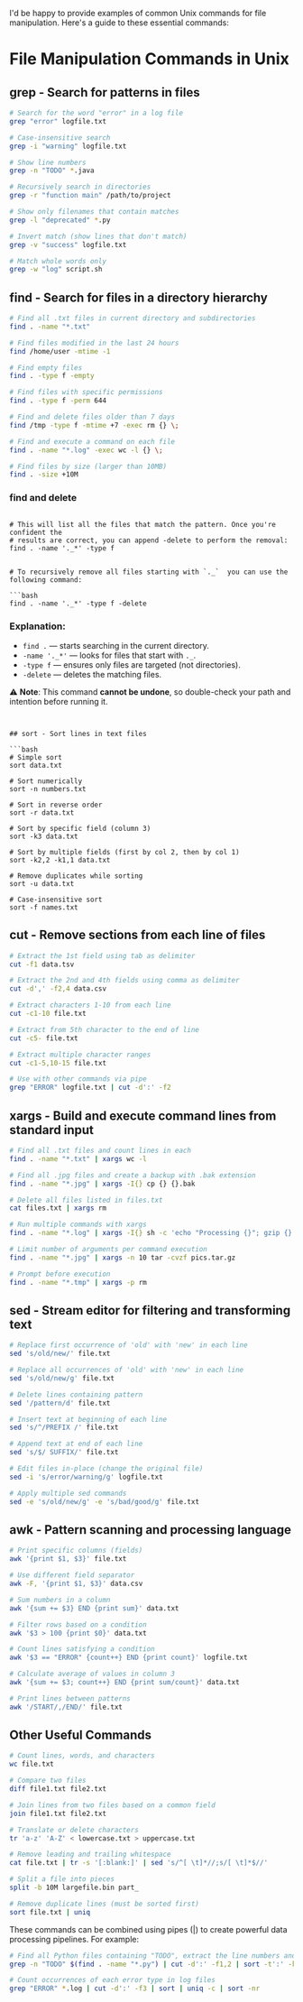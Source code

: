 I'd be happy to provide examples of common Unix commands for file manipulation. Here's a guide to these essential commands:

# File Manipulation Commands in Unix

## grep - Search for patterns in files

```bash
# Search for the word "error" in a log file
grep "error" logfile.txt

# Case-insensitive search
grep -i "warning" logfile.txt

# Show line numbers
grep -n "TODO" *.java

# Recursively search in directories
grep -r "function main" /path/to/project

# Show only filenames that contain matches
grep -l "deprecated" *.py

# Invert match (show lines that don't match)
grep -v "success" logfile.txt

# Match whole words only
grep -w "log" script.sh
```

## find - Search for files in a directory hierarchy

```bash
# Find all .txt files in current directory and subdirectories
find . -name "*.txt"

# Find files modified in the last 24 hours
find /home/user -mtime -1

# Find empty files
find . -type f -empty

# Find files with specific permissions
find . -type f -perm 644

# Find and delete files older than 7 days
find /tmp -type f -mtime +7 -exec rm {} \;

# Find and execute a command on each file
find . -name "*.log" -exec wc -l {} \;

# Find files by size (larger than 10MB)
find . -size +10M
```
### find and delete
```shell

# This will list all the files that match the pattern. Once you're confident the 
# results are correct, you can append -delete to perform the removal:
find . -name '._*' -type f


# To recursively remove all files starting with `._`  you can use the following command:

```bash
find . -name '._*' -type f -delete
```

### Explanation:
- `find .` — starts searching in the current directory.
- `-name '._*'` — looks for files that start with `._`.
- `-type f` — ensures only files are targeted (not directories).
- `-delete` — deletes the matching files.

⚠️ **Note**: This command **cannot be undone**, so double-check your path and intention before running it.

```


## sort - Sort lines in text files

```bash
# Simple sort
sort data.txt

# Sort numerically
sort -n numbers.txt

# Sort in reverse order
sort -r data.txt

# Sort by specific field (column 3)
sort -k3 data.txt

# Sort by multiple fields (first by col 2, then by col 1)
sort -k2,2 -k1,1 data.txt

# Remove duplicates while sorting
sort -u data.txt

# Case-insensitive sort
sort -f names.txt
```

## cut - Remove sections from each line of files

```bash
# Extract the 1st field using tab as delimiter
cut -f1 data.tsv

# Extract the 2nd and 4th fields using comma as delimiter
cut -d',' -f2,4 data.csv

# Extract characters 1-10 from each line
cut -c1-10 file.txt

# Extract from 5th character to the end of line
cut -c5- file.txt

# Extract multiple character ranges
cut -c1-5,10-15 file.txt

# Use with other commands via pipe
grep "ERROR" logfile.txt | cut -d':' -f2
```

## xargs - Build and execute command lines from standard input

```bash
# Find all .txt files and count lines in each
find . -name "*.txt" | xargs wc -l

# Find all .jpg files and create a backup with .bak extension
find . -name "*.jpg" | xargs -I{} cp {} {}.bak

# Delete all files listed in files.txt
cat files.txt | xargs rm

# Run multiple commands with xargs
find . -name "*.log" | xargs -I{} sh -c 'echo "Processing {}"; gzip {}'

# Limit number of arguments per command execution
find . -name "*.jpg" | xargs -n 10 tar -cvzf pics.tar.gz

# Prompt before execution
find . -name "*.tmp" | xargs -p rm
```

## sed - Stream editor for filtering and transforming text

```bash
# Replace first occurrence of 'old' with 'new' in each line
sed 's/old/new/' file.txt

# Replace all occurrences of 'old' with 'new' in each line
sed 's/old/new/g' file.txt

# Delete lines containing pattern
sed '/pattern/d' file.txt

# Insert text at beginning of each line
sed 's/^/PREFIX /' file.txt

# Append text at end of each line
sed 's/$/ SUFFIX/' file.txt

# Edit files in-place (change the original file)
sed -i 's/error/warning/g' logfile.txt

# Apply multiple sed commands
sed -e 's/old/new/g' -e 's/bad/good/g' file.txt
```

## awk - Pattern scanning and processing language

```bash
# Print specific columns (fields)
awk '{print $1, $3}' file.txt

# Use different field separator
awk -F, '{print $1, $3}' data.csv

# Sum numbers in a column
awk '{sum += $3} END {print sum}' data.txt

# Filter rows based on a condition
awk '$3 > 100 {print $0}' data.txt

# Count lines satisfying a condition
awk '$3 == "ERROR" {count++} END {print count}' logfile.txt

# Calculate average of values in column 3
awk '{sum += $3; count++} END {print sum/count}' data.txt

# Print lines between patterns
awk '/START/,/END/' file.txt
```

## Other Useful Commands

```bash
# Count lines, words, and characters
wc file.txt

# Compare two files
diff file1.txt file2.txt

# Join lines from two files based on a common field
join file1.txt file2.txt

# Translate or delete characters
tr 'a-z' 'A-Z' < lowercase.txt > uppercase.txt

# Remove leading and trailing whitespace
cat file.txt | tr -s '[:blank:]' | sed 's/^[ \t]*//;s/[ \t]*$//'

# Split a file into pieces
split -b 10M largefile.bin part_

# Remove duplicate lines (must be sorted first)
sort file.txt | uniq
```

These commands can be combined using pipes (|) to create powerful data processing pipelines. For example:

```bash
# Find all Python files containing "TODO", extract the line numbers and sort them
grep -n "TODO" $(find . -name "*.py") | cut -d':' -f1,2 | sort -t':' -k1,1 -k2n,2

# Count occurrences of each error type in log files
grep "ERROR" *.log | cut -d':' -f3 | sort | uniq -c | sort -nr
```

